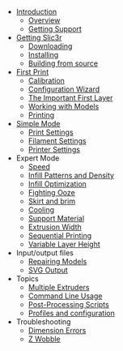 <div id="manual-toc">

* [Introduction](/intro/overview.html)
    * [Overview](/intro/overview.html)
    * [Getting Support](/intro/getting-support.html)
* [Getting Slic3r](/getting-slic3r/getting-slic3r.html)
    * [Downloading](/getting-slic3r/getting-slic3r.html#downloading)
    * [Installing](/getting-slic3r/getting-slic3r.html#installing)
    * [Building from source](/getting-slic3r/getting-slic3r#building-from-source)
* [First Print](/first-print/calibration.html)
    * [Calibration](/first-print/calibration.html)
    * [Configuration Wizard](/first-print/configuration-wizard.html)
    * [The Important First Layer](/first-print/first-layer.html)
    * [Working with Models](/first-print/working-with-models.html)
    * [Printing](/first-print/printing.html)
* [Simple Mode](/simple-mode/simple-mode.html)
    * [Print Settings](/simple-mode/simple-mode.html#print-settings)
    * [Filament Settings](/simple-mode/simple-mode.html#filament-settings)
    * [Printer Settings](/simple-mode/simple-mode.html#printer-settings)
* Expert Mode
    * [Speed](/expert-mode/speed.html)
    * [Infill Patterns and Density](/expert-mode/infill.html)
    * [Infill Optimization](/expert-mode/infill-optimization.html)
    * [Fighting Ooze](/expert-mode/fighting-ooze.html)
    * [Skirt and brim](/expert-mode/skirt.html)
    * [Cooling](/expert-mode/cooling.html)
    * [Support Material](/expert-mode/support-material.html)
    * [Extrusion Width](/expert-mode/extrusion-width.html)
    * [Sequential Printing](/advanced/sequential-printing.html)
    * [Variable Layer Height](/expert-mode/variable-layer-height.html)
* Input/output files
    * [Repairing Models](/advanced/repairing-models.html)
    * [SVG Output](/advanced/svg-output.html)
* Topics
    * [Multiple Extruders](/expert-mode/multiple-extruders.html)
    * [Command Line Usage](/advanced/command-line.html)
    * [Post-Processing Scripts](/advanced/post-processing.html)
    * [Profiles and configuration](/configuration-organization/configuration-organization.html)
* Troubleshooting
    * [Dimension Errors](/troubleshooting/dimension-errors.html)
    * [Z Wobble](/troubleshooting/troubleshooting.html#z-wobble)
    
</div>
